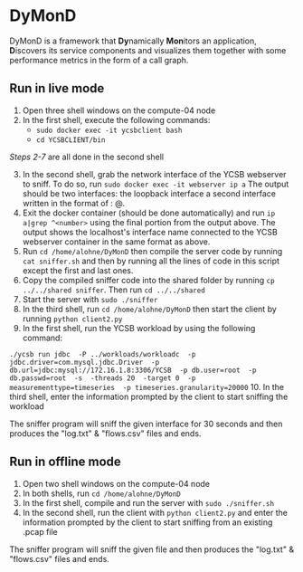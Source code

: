 # DyMonD

DyMonD is a framework that **Dy**namically **Mon**itors an application, **D**iscovers its service components and visualizes them together with some performance metrics in the form of a call graph.

## Run in live mode
1. Open three shell windows on the compute-04 node
2. In the first shell, execute the following commands:
    - `sudo docker exec -it ycsbclient bash`
    - `cd YCSBCLIENT/bin`

*Steps 2-7* are all done in the second shell

3. In the second shell, grab the network interface of the YCSB webserver to sniff. To do so, run `sudo docker exec -it webserver ip a`
The output should be two interfaces: the loopback interface a second interface written in the format of <number>: <interface name>@<letters><number>.
4. Exit the docker container (should be done automatically) and run `ip a|grep ^<number>` using the final <number> portion from the output above.
The output shows the localhost's interface name connected to the YCSB webserver container in the same format as above.
5. Run `cd /home/alohne/DyMonD` then compile the server code by running `cat sniffer.sh` and then by running all the lines of code in this script except the first and last ones.
6. Copy the compiled sniffer code into the shared folder by running `cp ../../shared sniffer`. Then run `cd ../../shared`
7. Start the server with `sudo ./sniffer`
8. In the third shell, run `cd /home/alohne/DyMonD`
then start the client by running `python client2.py`
9. In the first shell, run the YCSB workload by using the following command:

`./ycsb run jdbc  -P ../workloads/workloadc  -p jdbc.driver=com.mysql.jdbc.Driver  -p db.url=jdbc:mysql://172.16.1.8:3306/YCSB  -p db.user=root  -p db.passwd=root  -s  -threads 20  -target 0  -p measurementtype=timeseries  -p timeseries.granularity=20000`
10. In the third shell, enter the information prompted by the client to start sniffing the workload

The sniffer program will sniff the given interface for 30 seconds and then produces the "log.txt" & "flows.csv" files and ends.

## Run in offline mode
1. Open two shell windows on the compute-04 node
2. In both shells, run `cd /home/alohne/DyMonD`
3. In the first shell, compile and run the server with `sudo ./sniffer.sh`
4. In the second shell, run the client with `python client2.py` and enter the information prompted by the client to start sniffing from an existing .pcap file

The sniffer program will sniff the given file and then produces the "log.txt" & "flows.csv" files and ends.